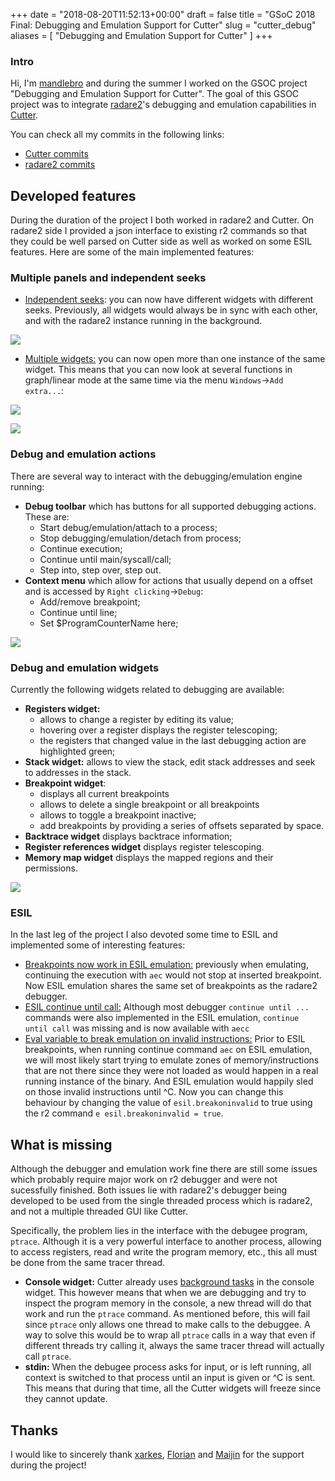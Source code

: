 +++
date = "2018-08-20T11:52:13+00:00"
draft = false
title = "GSoC 2018 Final: Debugging and Emulation Support for Cutter"
slug = "cutter_debug"
aliases = [
	"Debugging and Emulation Support for Cutter"
]
+++

### Intro
Hi, I'm [mandlebro](https://github.com/fcasal) and during the summer I worked on the GSOC project "Debugging and Emulation Support for Cutter". The goal of this GSOC project was to integrate [radare2](https://github.com/radare/radare2)'s debugging and emulation capabilities in [Cutter](https://github.com/radareorg/cutter).

You can check all my commits in the following links:
* [Cutter commits](https://github.com/radareorg/cutter/commits?author=fcasal)
* [radare2 commits](https://github.com/radare/radare2/commits?author=fcasal)

## Developed features

During the duration of the project I both worked in radare2 and Cutter. On radare2 side I provided a json interface to existing r2 commands so that they could be well parsed on Cutter side as well as worked on some ESIL features. Here are some of the main implemented features:

### Multiple panels and independent seeks
* [Independent seeks](https://github.com/radareorg/cutter/commit/0cea9e3287fa12a8a240834a7484c1a957f686c1): you can now have different widgets with different seeks. Previously, all widgets would always be in sync with each other, and with the radare2 instance running in the background.

![](/images/syncseek.gif)

 * [Multiple widgets:](https://github.com/radareorg/cutter/commit/0cea9e3287fa12a8a240834a7484c1a957f686c1) you can now open more than one instance of the same widget. This means that you can now look at several  functions in graph/linear mode at the same time via the menu `Windows`->`Add extra...`:

![](/images/mult_wid11.png)

![](/images/mult_wid2.png)

### Debug and emulation actions
There are several way to interact with the debugging/emulation engine running:
* **Debug toolbar** which has buttons for all supported debugging actions. These are:
    * Start debug/emulation/attach to a process;
    * Stop debugging/emulation/detach from process;
    * Continue execution;
    * Continue until main/syscall/call;
    * Step into, step over, step out.
* **Context menu** which allow for actions that usually depend on a offset and is accessed by `Right clicking`->`Debug`:
    * Add/remove breakpoint;
    * Continue until line;
    * Set $ProgramCounterName here;

![](/images/context_menu.png)

### Debug and emulation widgets
Currently the following widgets related to debugging are available:
* **Registers widget:** 
    * allows to change a register by editing its value;
    * hovering over a register displays the register telescoping;
    * the registers that changed value in the last debugging action are highlighted green;
* **Stack widget:** allows to view the stack, edit stack addresses and seek to addresses in the stack.
* **Breakpoint widget**:
    * displays all current breakpoints
    * allows to delete a single breakpoint or all breakpoints
    * allows to toggle a breakpoint inactive;
    * add breakpoints by providing a series of offsets separated by space.
* **Backtrace widget** displays backtrace information;
* **Register references widget** displays register telescoping.
* **Memory map widget** displays the mapped regions and their permissions.

![](/images/debug_widgets.png)


### ESIL
In the last leg of the project I also devoted some time to ESIL and implemented some of interesting features:
* [Breakpoints now work in ESIL emulation:](https://github.com/radare/radare2/commit/9a83761c6df6c483160e6c1ec43c4a50b36f64e2) previously when emulating, continuing the execution with `aec` would not stop at inserted breakpoint. Now ESIL emulation shares the same set of breakpoints as the radare2 debugger.
* [ESIL continue until call:](https://github.com/radare/radare2/commit/410ff31de8a5c83bf7e5195ce813077991bbe8b2) Although most debugger `continue until ...` commands were also implemented in the ESIL emulation, `continue until call` was missing and is now available with `aecc`
* [Eval variable to break emulation on invalid instructions:](https://github.com/radare/radare2/pull/10823/files) Prior to ESIL breakpoints, when running continue command `aec` on ESIL emulation, we will most likely start trying to emulate zones of memory/instructions that are not there since they were not loaded as would happen in a real running instance of the binary. And ESIL emulation would happily sled on those invalid instructions until ^C. Now you can change this behaviour by changing the value of ```esil.breakoninvalid``` to true using the r2 command `e esil.breakoninvalid = true`.


## What is missing

Although the debugger and emulation work fine there are still some issues which probably require major work on r2 debugger and were not sucessfully finished. Both issues lie with radare2's debugger being developed to be used from the single threaded process which is radare2, and not a multiple threaded GUI like Cutter.

Specifically, the problem lies in the interface with the debugee program, `ptrace`. Although it is a very powerful interface to another process, allowing to access registers, read and write the program memory, etc., this all must be done from the same tracer thread.
* **Console widget:** Cutter already uses [background tasks](http://radare.today/posts/background_tasks/) in the console widget. This however means that when we are debugging and try to inspect the program memory in the console, a new thread will do that work and run the `ptrace` command. As mentioned before, this will fail since `ptrace` only allows one thread to make calls to the debuggee. A way to solve this would be to wrap all `ptrace` calls in a way that even if different threads try calling it, always the same tracer thread will actually call `ptrace`.
* **stdin:** When the debugee process asks for input, or is left running, all context is switched to that process until an input is given or ^C is sent. This means that during that time, all the Cutter widgets will freeze since they cannot update.


## Thanks
I would like to sincerely thank [xarkes](https://github.com/xarkes), [Florian](https://github.com/thestr4ng3r) and [Maijin](https://github.com/Maijin) for the support during the project!

